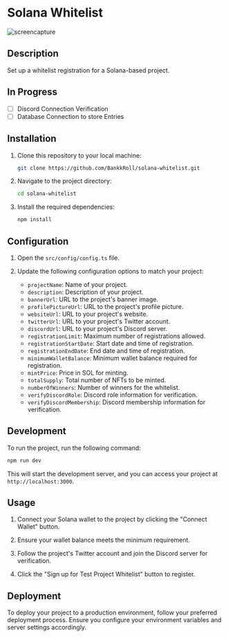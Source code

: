 # Solana Whitelist

![screencapture](https://github.com/BankkRoll/solana-whitelist/assets/106103625/9b03e3dd-f054-479e-a29b-272a1078be5c)

## Description
Set up a whitelist registration for a Solana-based project.

## In Progress
- [ ] Discord Connection Verification
- [ ] Database Connection to store Entries 

## Installation
1. Clone this repository to your local machine:

   ```bash
   git clone https://github.com/BankkRoll/solana-whitelist.git
   ```

2. Navigate to the project directory:

   ```bash
   cd solana-whitelist
   ```

3. Install the required dependencies:

   ```bash
   npm install
   ```

## Configuration
1. Open the `src/config/config.ts` file.

2. Update the following configuration options to match your project:

   - `projectName`: Name of your project.
   - `description`: Description of your project.
   - `bannerUrl`: URL to the project's banner image.
   - `profilePictureUrl`: URL to the project's profile picture.
   - `websiteUrl`: URL to your project's website.
   - `twitterUrl`: URL to your project's Twitter account.
   - `discordUrl`: URL to your project's Discord server.
   - `registrationLimit`: Maximum number of registrations allowed.
   - `registrationStartDate`: Start date and time of registration.
   - `registrationEndDate`: End date and time of registration.
   - `minimumWalletBalance`: Minimum wallet balance required for registration.
   - `mintPrice`: Price in SOL for minting.
   - `totalSupply`: Total number of NFTs to be minted.
   - `numberOfWinners`: Number of winners for the whitelist.
   - `verifyDiscordRole`: Discord role information for verification.
   - `verifyDiscordMembership`: Discord membership information for verification.

## Development
To run the project, run the following command:

```bash
npm run dev
```

This will start the development server, and you can access your project at `http://localhost:3000`.

## Usage
1. Connect your Solana wallet to the project by clicking the "Connect Wallet" button.

2. Ensure your wallet balance meets the minimum requirement.

3. Follow the project's Twitter account and join the Discord server for verification.

4. Click the "Sign up for Test Project Whitelist" button to register.

## Deployment
To deploy your project to a production environment, follow your preferred deployment process. Ensure you configure your environment variables and server settings accordingly.

